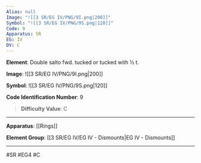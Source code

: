 ```yaml
---
Alias: null
Image: "![[3 SR/EG IV/PNG/9I.png|200]]"
Symbol: "![[3 SR/EG IV/PNG/9S.png|120]]"
Code: 9
Apparatus: SR
EG: IV
DV: C
---
```

**Element**: Double salto fwd. tucked or tucked with 1⁄2 t.

**Image**:
![[3 SR/EG IV/PNG/9I.png|200]]

**Symbol**:
![[3 SR/EG IV/PNG/9S.png|120]]

**Code Identification Number**: 9

>**Difficulty Value**: C

___
**Apparatus**: [[Rings]]

**Element Group**: [[3 SR/EG IV/EG IV - Dismounts|EG IV - Dismounts]]
___
#SR #EG4 #C
